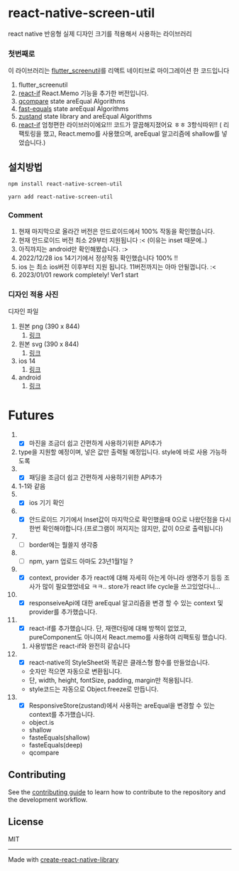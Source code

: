 # react-native-screen-util

react native 반응형 실제 디자인 크기를 적용해서 사용하는 라이브러리

### 첫번째로
 이 라이브러리는 [flutter_screenutil](https://pub.dev/packages/flutter_screenutil)를 리액트 네이티브로 마이그레이션 한 코드입니다
1. flutter_screenutil
2. [react-if](https://github.com/romac/react-if) React.Memo 기능을 추가한 버전입니다.
3. [qcompare](https://www.npmjs.com/package/qcompare) state areEqual Algorithms
4. [fast-equals](https://www.npmjs.com/package/fast-equals) state areEqual Algorithms
5. [zustand](https://www.npmjs.com/package/zustand) state library and areEqual Algorithms
6. [react-if](https://www.npmjs.com/package/react-if) 엄청편한 라이브러이에요!!! 코드가 깔끔해지졌어요 ㅎㅎ 3항식따위!! ( 리팩토링을 했고, React.memo를 사용했으며, areEqual 알고리즘에 shallow를 넣었습니다.)

## 설치방법
```sh
npm install react-native-screen-util
```
```sh
yarn add react-native-screen-util
```
### Comment
1. 현재 마지막으로 올라간 버전은 안드로이드에서 100% 작동을 확인했습니다.
2. 현재 안드로이드 버전 최소 29부터 지원됩니다 :< (이유는 inset 때문에..)
3. 아직까지는 android만 확인해봤습니다. :>
4. 2022/12/28 ios 14기기에서 정상작동 확인했습니다 100% !!
5. ios 는 최소 ios버전 이후부터 지원 됩니다. 11버전까지는 아마 안될껍니다. :<
6. 2023/01/01 rework completely! Ver1 start

### 디자인 적용 사진
디자인 파일
1. 원본 png (390 x 844)
   1. [링크](http://livteam.in:5000/d/s/rjF8YpguyRITa3amuaquDoHPpxDaus6j/yK-0XMcGvioLkOug7vVWnaYRwA5-h6hn-Mr1gf3kWGAo)
2. 원본 svg (390 x 844)
   1. [링크](http://livteam.in:5000/d/s/rjFF5DGtp1NNNBlnE5BeC03I8Wbawycl/FbtgCrf_oLedb89v37uDyWOJJZXPoNRf-Vr1AAZQWGAo)
3. ios 14
   1. [링크](http://livteam.in:5000/d/s/rjGgUMaY8yQ5TVWP6aUtp7cTICozgGAc/aRlzIIzlOqvjwaJcQQyNVSfaGTluH-dk-fb3g-6oWGAo)
4. android
   1. [링크](http://livteam.in:5000/d/s/rjGkffaGo2kdheF1lmYlAjb1H3bmJqaS/NNTh56mN22Li4duFvTRdV2U1sMpzxdvI-pL0gWL8WGAo)

# Futures
1.  - [x] 마진을 조금더 쉽고 간편하게 사용하기위한 API추가
   1. type을 지원할 예정이며, 넣은 값만 출력될 예정입니다. style에 바로 사용 가능하도록
2.  - [x] 패딩을 조금더 쉽고 간편하게 사용하기위한 API추가
   1. 1-1와 같음
3.  - [x] ios 기기 확인
4.  - [x] 안드로이드 기기에서 Inset값이 마지막으로 확인했을때 0으로 나왔던점을 다시한번 확인해야합니다.(프로그램이 꺼지지는 않지만, 값이 0으로 출력됩니다)
5.  - [ ] border에는 뭘쓸지 생각중
6. - [ ] npm, yarn 업로드 아마도 23년1월1일 ?
7. - [x] context, provider 추가 react에 대해 자세히 아는게 아니라 생명주기 등등 조사가 많이 필요했었네요 ㅋㅋ.. store가 react life cycle을 쓰고있었다니...
8. - [x] responseiveApi에 대한 areEqual 알고리즘을 변경 할 수 있는 context 및 provider를 추가했습니다.
9. - [x] react-if를 추가했습니다. 단, 재랜더링에 대해 방책이 없었고, pureComponent도 아니여서 React.memo를 사용하여 리팩토링 했습니다.
   1. 사용방법은 react-if와 완전히 같습니다
10. - [x] react-native의 StyleSheet와 똑같은 클래스형 함수를 만들었습니다.
    - 숫자만 적으면 자동으로 변환됩니다.
    - 단, width, height, fontSize, padding, margin만 적용됩니다.
    - style코드는 자동으로 Object.freeze로 만듭니다.
11. - [x] ResponsiveStore(zustand)에서 사용하는 areEqual을 변경할 수 있는 context를 추가했습니다.
    - object.is
    - shallow
    - fasteEquals(shallow)
    - fasteEquals(deep)
    - qcompare
## Contributing

See the [contributing guide](CONTRIBUTING.md) to learn how to contribute to the repository and the development workflow.

## License

MIT

---

Made with [create-react-native-library](https://github.com/callstack/react-native-builder-bob)
